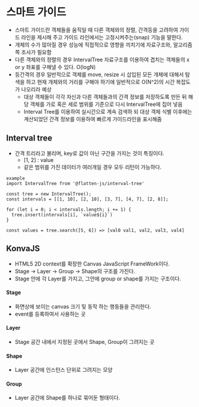 # 스마트 가이드
* 스마트 가이드란 객체들을 움직일 때 다른 객체와의 정렬, 간격등을 고려하여 가이드 라인을 제시해 주고 가이드 라인에서는 고정시켜주는(snap) 기능을 말한다.
* 개체의 수가 많아질 경우 성능에 직접적으로 영향을 끼치기에 자료구조와, 알고리즘 쪽 조사가 필요함
* 다른 객체와의 정렬의 경우 IntervalTree 자료구조를 이용하여 겹치는 객체들의 x or y 좌표를 구해낼 수 있다. O(logN)
* 등간격의 경우 일반적으로 객체를 move, resize 시 삽입된 모든 개체에 대해서 탐색을 하고 현재 개체와의 거리를 구해야 하기에 일반적으로 O(N^2)의 시간 복잡도가 나오리라 예상
  * 대상 객체들이 각각 자신과 다른 객체들과의 간격 정보를 저장하도록 만든 뒤 해당 객체를 가로 혹은 세로 범위를 기준으로 다시 IntervalTree에 집어 넣음
  * Interval Tree를 이용하여 실시간으로 계속 검색하 되 대상 객체 식별 이후에는 계산되었던 간격 정보를 이용하여 빠르게 가이드라인을 표시해줌
## Interval tree 
* 간격 트리라고 불리며, key로 값이 아닌 구간을 가지는 것이 특징이다.
  * [1, 2] : value
  * 같은 범위를 가진 데이터가 여러개일 경우 모두 리턴이 가능하다.
```
example
import IntervalTree from '@flatten-js/interval-tree'

const tree = new IntervalTree();
const intervals = [[1, 10], [2, 10], [3, 7], [4, 7], [2, 8]];

for (let i = 0; i < intervals.length; i += 1) {
  tree.insert(intervals[i], `value${i}`)
}

const values = tree.search([5, 6]) => [val0 val1, val2, val3, val4]
```

## KonvaJS
* HTML5 2D context를 확장한 Canvas JavaScript FrameWork이다.
* Stage -> Layer -> Group -> Shape의 구조를 가진다.
* Stage 안에 각 Layer를 가지고, 그안에 group or shape를 가지는 구조이다.
#### Stage
* 화면상에 보이는 canvas 크기 및 동작 하는 행동들을 관리한다.
* event를 등록하여서 사용하는 곳
#### Layer
* Stage 공간 내에서 지정된 곳에서 Shape, Group이 그려지는 곳
#### Shape
* Layer 공간에 인스턴스 단위로 그려지는 모양
#### Group
* Layer 공간에 Shape를 하나로 묶어둔 형태이다.

